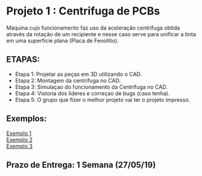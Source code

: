 # Projeto 1 : Centrifuga de PCBs
Máquina cujo funcionamento faz uso da aceleração centrífuga obtida através da rotação de um recipiente e nesse caso serve para unificar a tinta em uma superficie plana (Placa de Fenolitio).
## ETAPAS:
* Etapa 1: Projetar as peças em 3D utilizando o CAD.
* Etapa 2: Montagem da centrifuga no CAD.
* Etapa 3: Simulaçao do funcionamento da Centrifuga no CAD.
* Etapa 4: Vistoria dos lideres e correçao de bugs (caso tenha).
* Etapa 5: O grupo que fizer o melhor projeto vai ter o projeto impresso.

## Exemplos:
[Exemplo 1](https://www.youtube.com/watch?v=IKgPBaCDeB0)<br>
[Exemplo 2](https://www.youtube.com/watch?v=Sobl33Jwd0o)<br>
[Exemplo 3](https://www.youtube.com/watch?v=4M0QtLWepSk)

## Prazo de Entrega: 1 Semana (27/05/19)
